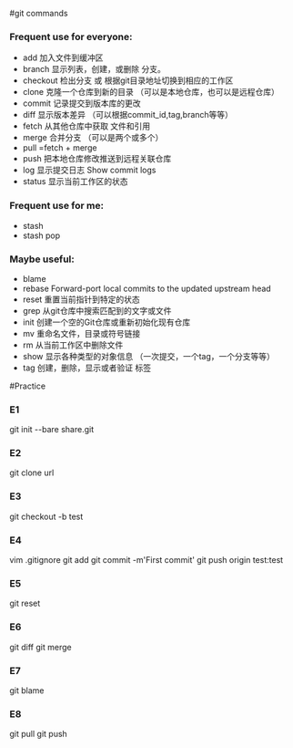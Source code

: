 #git commands

### Frequent use for everyone:
* add        加入文件到缓冲区
* branch     显示列表，创建，或删除 分支。
* checkout   检出分支 或 根据git目录地址切换到相应的工作区
* clone      克隆一个仓库到新的目录 （可以是本地仓库，也可以是远程仓库）
* commit     记录提交到版本库的更改
* diff       显示版本差异 （可以根据commit_id,tag,branch等等）
* fetch      从其他仓库中获取 文件和引用
* merge      合并分支 （可以是两个或多个）
* pull       =fetch + merge
* push       把本地仓库修改推送到远程关联仓库
* log        显示提交日志 Show commit logs
* status     显示当前工作区的状态
### Frequent use for me:
* stash
* stash pop
### Maybe useful:
* blame
* rebase     Forward-port local commits to the updated upstream head
* reset      重置当前指针到特定的状态
* grep       从git仓库中搜索匹配到的文字或文件
* init       创建一个空的Git仓库或重新初始化现有仓库
* mv         重命名文件，目录或符号链接
* rm         从当前工作区中删除文件
* show       显示各种类型的对象信息 （一次提交，一个tag，一个分支等等）
* tag        创建，删除，显示或者验证 标签


#Practice

### E1
git init --bare share.git
### E2
git clone url
### E3
git checkout -b test
### E4
vim .gitignore
git add
git commit -m'First commit'
git push origin test:test
### E5
git reset
### E6
git diff
git merge
### E7
git blame
### E8
git pull
git push
